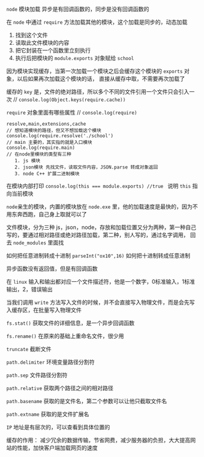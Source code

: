 `node` 模块加载
异步是有回调函数的，同步是没有回调函数的

在 `node` 中通过 `require` 方法加载其他的模块，这个加载是同步的，动态加载
1. 找到这个文件
2. 读取此文件模块的内容
3. 把它封装在一个函数里立刻执行
4. 执行后把模块的  `module.exports` 对象赋给 `school` 

因为模块实现缓存，当第一次加载一个模块之后会缓存这个模块的 `exports` 对象，以后如果再次加载这个模块的话，
直接从缓存中取，不需要再次加载了

缓存的 `key` 是，文件的绝对路径，所以多个不同的文件引用一个文件只会引入一次 // `console.log(Object.keys(require.cache))`

`require` 对象里面有哪些属性 // `console.log(require)`

 ```
 resolve,main,extensions,cache
 // 想知道模块的路径，但又不想加载这个模块
 console.log(require.resolve('./school')
 // main 主要的，其实指的就是入口模块
 console.log(require.main)
 // 在node里模块的类型有三种
    1. js 模块 
    2. json模块 先找文件，读取文件内容，JSON.parse 转成对象返回
    3. node C++ 扩展二进制模块
```
 
在模块内部打印 `console.log(this === module.exports) //true ` 说明 `this`     指向当前模块


`node`亲生的模块，内置的模块放在 `node.exe` 里，他的加载速度是最快的，因为不用东奔西跑，自己身上取就可以了

文件模块，分为三种 js，json，node，存放和加载位置又分为两种，第一种自己写的，要通过相对路径或绝对路径加载，第二种，别人写的，通过名字调用，
回去 `node_modules` 里面找

如何把任意进制转成十进制 `parseInt("ox10",16)`
如何把十进制转成任意进制

异步函数没有返回值，但是有回调函数

在 `linux` 输入和输出都对应一个文件描述符，他是一个数字，0标准输入，1标准输出，2，错误输出

当我们调用 `write` 方法写入文件的时候，并不会直接写入物理文件，而是会先写入缓存区，在批量写入物理文件

`fs.stat()` 获取文件的详细信息，是一个异步回调函数

`fs.rename()` 在原来的基础上重命名文件，很少用

`truncate` 截断文件

`path.delimiter` 环境变量路径分割符

`path.sep` 文件路径分割符

`path.relative` 获取两个路径之间的相对路径

`path.basename` 获取的是文件名，第二个参数可以让他只截取文件名

`path.extname` 获取的是文件扩展名

`IP` 地址是有层次的，可以查看到具体位置的


缓存的作用：
减少冗余的数据传输，节省网费，减少服务器的负担，大大提高网站的性能，加快客户端加载网页的速度
